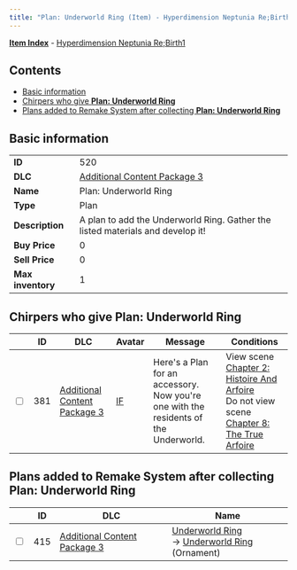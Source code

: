 ```yaml
---
title: "Plan: Underworld Ring (Item) - Hyperdimension Neptunia Re;Birth1"
---
```


[**Item Index**](/neptunia/rb1/item/index.html) - [Hyperdimension Neptunia Re;Birth1](/neptunia/rb1)

## Contents

- [Basic information](#basic-information)
- [Chirpers who give **Plan: Underworld Ring**](#chirpers-who-give-plan-underworld-ring)
- [Plans added to Remake System after collecting **Plan: Underworld Ring**](#plans-added-to-remake-system-after-collecting-plan-underworld-ring)

## Basic information

|   |   |
| -- | -- |
| **ID** | 520 |
| **DLC** | [Additional Content Package 3](/neptunia/rb1/dlc/12-pack3.html) |
| **Name** | Plan: Underworld Ring |
| **Type** | Plan |
| **Description** | A plan to add the Underworld Ring. Gather the listed materials and develop it! |
| **Buy Price** | 0 |
| **Sell Price** | 0 |
| **Max inventory** | 1 |


## Chirpers who give **Plan: Underworld Ring**

|    | ID | DLC | Avatar | Message | Conditions |
| -- | -- | --- | ------ | ------- | ---------- |
| <input type="checkbox" id="rb1-chirper-event-12-381" class="trackbox" /> | 381 | [Additional Content Package 3](/neptunia/rb1/dlc/12-pack3.html) | [IF](/neptunia/rb1/undefined/1-34-if.html) | Here's a Plan for an accessory.<br />Now you're one with the residents of the Underworld. | View scene [Chapter 2: Histoire And Arfoire](/neptunia/rb1/scene/1-201-chapter-2-histoire-and-arfoire.html)<br />Do not view scene [Chapter 8: The True Arfoire](/neptunia/rb1/scene/1-807-chapter-8-the-true-arfoire.html) |


## Plans added to Remake System after collecting **Plan: Underworld Ring**

|    | ID | DLC | Name |
| -- | -- | --- | ---- |
| <input type="checkbox" id="rb1-remake-12-415" class="trackbox" /> | 415 | [Additional Content Package 3](/neptunia/rb1/dlc/12-pack3.html) | [Underworld Ring](/neptunia/rb1/remake/12-415-underworld-ring.html)<br /> → [Underworld Ring](/neptunia/rb1/item/12-2743-underworld-ring.html) (Ornament) |
